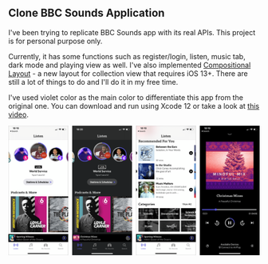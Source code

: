 ## Clone BBC Sounds Application
I've been trying to replicate BBC Sounds app with its real APIs. This project is for personal purpose only.

Currently, it has some functions such as register/login, listen, music tab, dark mode and playing view as well. I've also implemented [Compositional Layout](https://developer.apple.com/documentation/uikit/uicollectionviewcompositionallayout) - a new layout for collection view that requires iOS 13+. There are still a lot of things to do and I'll do it in my free time.

I've used violet color as the main color to differentiate this app from the original one. You can download and run using Xcode 12 or take a look at [this video](https://vimeo.com/482340251).

![bbc-sounds-demo](https://raw.githubusercontent.com/nhatquangz/BBC-Sound-Clone/master/bbc-sounds-demo.png)